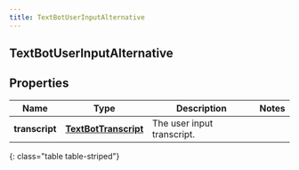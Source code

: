 ```yaml
---
title: TextBotUserInputAlternative
---
```


## TextBotUserInputAlternative

## Properties

| Name           | Type                                                               | Description                | Notes |
| -------------- | ------------------------------------------------------------------ | -------------------------- | ----- |
| **transcript** | <!----><!---->[**TextBotTranscript**](TextBotTranscript.md)<!----> | The user input transcript. |       |

{: class="table table-striped"}
